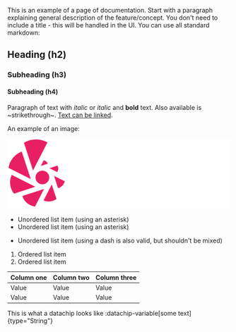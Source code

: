 This is an example of a page of documentation. Start with a paragraph explaining general description of the feature/concept. You don't need to include a title - this will be handled in the UI. You can use all standard markdown:

## Heading (h2)
### Subheading (h3)
#### Subheading (h4)

Paragraph of text with _italic_ or *italic* and **bold** text. Also available is ~strikethrough~. [Text can be linked](https://toca.io).

An example of an image:

![Toca.io](/src/assets/tocaio.png)

* Unordered list item (using an asterisk)
* Unordered list item (using an asterisk)
- Unordered list item (using a dash is also valid, but shouldn't be mixed)

1. Ordered list item
2. Ordered list item

| Column one | Column two | Column three |
| ---------- | ---------- | ------------ |
| Value      | Value      | Value        |
| Value      | Value      | Value        |

This is what a datachip looks like :datachip-variable[some text]{type="String"}
